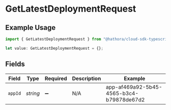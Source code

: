 # GetLatestDeploymentRequest

## Example Usage

```typescript
import { GetLatestDeploymentRequest } from "@hathora/cloud-sdk-typescript/models/operations";

let value: GetLatestDeploymentRequest = {};
```

## Fields

| Field                                    | Type                                     | Required                                 | Description                              | Example                                  |
| ---------------------------------------- | ---------------------------------------- | ---------------------------------------- | ---------------------------------------- | ---------------------------------------- |
| `appId`                                  | *string*                                 | :heavy_minus_sign:                       | N/A                                      | app-af469a92-5b45-4565-b3c4-b79878de67d2 |
